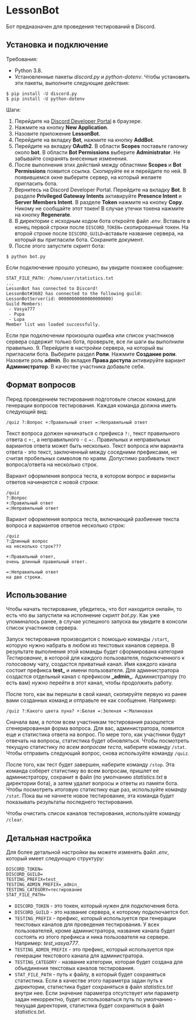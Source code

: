 # LessonBot
Бот предназначен для проведения тестирований в Discord.

## Установка и подключение
Требования:
* Python 3.8.
* Установленные пакеты *discord.py* и *python-dotenv*. Чтобы установить эти пакеты, выполните следующие действия:
```
$ pip install -U discord.py
$ pip install -U python-dotenv
```

Шаги:
1. Перейдите на [Discord Developer Portal](https://discord.com/developers) в браузере.
2. Нажмите на кнопку **New Application**.
3. Назовите приложение **LessonBot**.
4. Перейдите на вкладку **Bot**, нажмите на кнопку **AddBot**.
5. Перейдите на вкладку **OAuth2**. В области **Scopes** поставьте галочку около **bot**. В области **Bot Permissions** выберите **Administrator**. Не забывайте сохранять внесенные изменения.
6. После выполнения этих действий между областями **Scopes** и **Bot Permissions** появится ссылка. Скопируйте ее и перейдите по ней. В появившемся окне выберите сервер, на который желаете пригласить бота.
7. Вернитесь на Discord Developer Portal. Перейдите на вкладку **Bot**. В разделе **Privileged Gateway Intents** активируйте **Presence Intent** и **Server Members Intent**. В разделе **Token** нажмите на кнопку **Copy**. Никому не сообщайте этот токен! В случае утечки токена нажмите на кнопку **Regenerate**.
7. В директории с исходным кодом бота откройте файл *.env*. Вставьте в конец первой строки после `DISCORD_TOKEN=` скопированный токен. На второй строке после `DISCORD_GUILD=`вставьте название сервера, на который вы пригласили бота. Сохраните документ.
8. После этого запустите скрипт бота:
```
$ python bot.py
```
Если подключение прошло успешно, вы увидите похожее сообщение:
```
STAT_FILE_PATH: /home/user/statistics.txt
...
LessonBot has connected to Discord!
LessonBot#3602 has connected to the following guild:
LessonBotServer(id: 00000000000000000000)
Guild Members:
 - Vasya777
 - Pupa
 - Lupa
Member list was loaded successfully.
```
Если при подключении произошла ошибка или список участников сервера содержит только бота, проверьте, все ли шаги вы выполнили правильно.
9. Перейдите в настройки сервера, на который вы пригласили бота. Выберите раздел **Роли**. Нажмите **Создание роли**. Назовите роль **admin**. Во вкладке **Права доступа** активируйте вариант **Администратор**. В качестве участника добавьте себя.

## Формат вопросов
Перед проведением тестирования подготовьте список команд для генерации вопросов тестирования. Каждая команда должна иметь следующий вид:
```
/quiz ?:Вопрос +:Правильный ответ =:Неправильный ответ
```
Текст вопроса должен начинаться с префикса `?:`, текст правильного ответа с `+:`, а неправильного - с `=:`. Правильных и неправильных вариантов ответа может быть несколько. Текст вопроса или варианта ответа - это текст, заключенный между соседними префиксами, не считая пробельных символов по краям. Допустимо разбивать текст вопроса/ответа на несколько строк.

Вариант оформления вопроса теста, в котором вопрос и варианты ответов начинаются с новой строки:
```
/quiz
?:Вопрос
+:Правильный ответ
=:Неправильный ответ
```
Вариант оформления вопроса теста, включающий разбиение текста вопроса и вариантов ответов несколько строк:
```
/quiz
?:Длинный вопрос
на несколько строк???

+:Правильный ответ,
очень длинный правильный ответ.

=:Неправильный ответ
на две строки.
```

## Использование
Чтобы начать тестирование, убедитесь, что бот находится онлайн, то есть что вы запустили на исполнение скрипт *bot.py*. Как уже упоминалось ранее, в случае успешного запуска вы увидите в консоли список участников сервера. 

Запуск тестирования производится с помощью команды `/start`, которую нужно набрать в любом из текстовых каналов сервера. В результате выполнения этой команды будет сформирована категория *Тестирование*, в которой для каждого пользователя, подключенного к голосовому чату, создастся приватный канал. Имя каждого канала состоит префикса **test\_** и имени пользователя. Для администратора создастся отдельный канал с префиксом **\_admin\_**. Администратору (то есть вам) нужно перейти в этот канал, чтобы продолжить работу.

После того, как вы перешли в свой канал, скопируйте первую из ранее вами созданных команд и отправьте ее как сообщение. Например:
```
/quiz ?:Какого цвета луна? +:Белая =:Зеленая =:Малиновая
```
Сначала вам, а потом всем участникам тестирования разошлется сгенерированная форма вопроса. Для вас, администратора, появится еще и статистика ответа на вопрос. По мере того, как участники будут отвечать на вопросы, статистика будет обновляться. Чтобы посмотреть текущую статистику *по всем вопросам теста*, наберите команду `/stat`. Чтобы отправить следующий вопрос, снова используйте команду `/quiz`.

После того, как тест будет завершен, наберите команду `/stop`. Эта команда соберет статистику во всем вопросам, пришлет ее администратору, сохранит в файл (по умолчанию *statistics.txt* в директории бота), а затем удалит вопросы и ответы из памяти бота. Чтобы посмотреть итоговую статистику еще раз, используйте команду `/stat`. Пока вы не начнете новое тестирование, эта команда будет показывать результаты последнего тестирования.

Чтобы очистить список каналов тестирования, используйте команду `/clear`.

## Детальная настройка
Для более детальной настройки вы можете изменять файл *.env*, который имеет следующую структуру:
```
DISCORD_TOKEN=
DISCORD_GUILD=
TESTING_PREFIX=test_
TESTING_ADMIN_PREFIX=_admin_
TESTING_CATEGORY=тестирование
STAT_FILE_PATH=
```
* `DISCORD_TOKEN` - это токен, который нужен для подключения бота.
* `DISCORD_GUILD` - это название сервера, к которому подключается бот.
* `TESTING_PREFIX` - префикс, который используется при генерации текстовых каналов для проведения тестирования. У всех пользователей, кроме администратора, название канала будет состоять из этого префикса и ника пользователя на сервере. Например: *test_vasya777*.
* `TESTING_ADMIN_PREFIX` - это префикс, который используется при генерации текстового канала для администратора.
* `TESTING_CATEGORY` - название категории, которая будет создана для объединения текстовых каналов тестирования.
* `STAT_FILE_PATH` - путь к файлу, в который будет сохраняться статистика. Если в качестве этого параметра задан путь к директории, статистика будет сохраняться в файл *statistics.txt* внутри нее. Если значение параметра отсутствует или параметр задан некорректно, будет использоваться путь по умолчанию - текущая директория, статистика будет сохраняться в файл *statistics.txt*. 